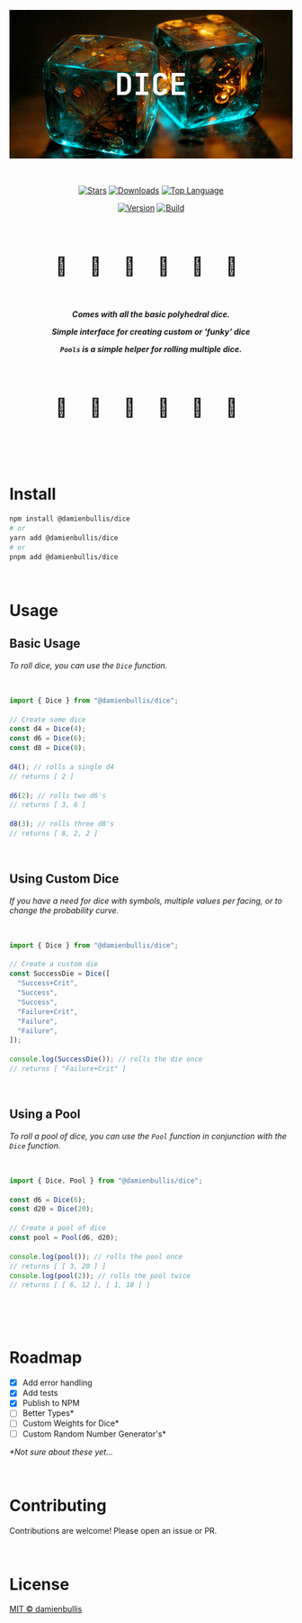 [![Dice Logo](./assets/banner.png?sanitize=true)](https://github.com/damienbullis/dice)

<br>

<div style="text-align:center">

[![Stars](https://img.shields.io/github/stars/damienbullis/dice?color=orange)](https://github.com/damienbullis/dice)
[![Downloads](https://img.shields.io/npm/dt/@damienbullis/dice?color=orange)](https://github.com/damienbullis/dice)
[![Top Language](https://img.shields.io/github/languages/top/damienbullis/dice?logo=typescript&label=&logoColor=white&color=orange)](https:github.com/damienbullis/dice)

[![Version](https://img.shields.io/github/package-json/version/damienbullis/dice?color=orange)](https://github.com/damienbullis/dice)
[![Build](https://img.shields.io/github/actions/workflow/status/damienbullis/dice/main.yml?color=orange)](https://github.com/damienbullis/dice)

</div>

<br>

<div style="text-align:center">

<!-- <h2 style="font-size:2rem;"> 🎲 Comes with all the basic polyhedral dice. 🎲 </h2>
<h2 style="font-size:2rem;"> 🎲 Simple interface for creating custom or 'funky' dice 🎲 </h2>
<h2 style="font-size:2rem;"> 🎲 Pools is a simple helper for rolling multiple dice 🎲 </h2> -->
<h2 style="letter-spacing:1rem;font-size:2rem;"> 🎲 🎲 🎲 🎲 🎲 🎲 </h2>

<br>

_**Comes with all the basic polyhedral dice.**_

_**Simple interface for creating custom or 'funky' dice**_

_**`Pools` is a simple helper for rolling multiple dice.**_

<br>

<h2 style="letter-spacing:1rem;font-size:2rem;"> 🎲 🎲 🎲 🎲 🎲 🎲 </h2>

</div>

<br>
<br>
<br>

# Install

```bash
npm install @damienbullis/dice
# or
yarn add @damienbullis/dice
# or
pnpm add @damienbullis/dice
```

<br>

# Usage

## Basic Usage

_To roll dice, you can use the `Dice` function._

<br>

```javascript
import { Dice } from "@damienbullis/dice";

// Create some dice
const d4 = Dice(4);
const d6 = Dice(6);
const d8 = Dice(8);

d4(); // rolls a single d4
// returns [ 2 ]

d6(2); // rolls two d6's
// returns [ 3, 6 ]

d8(3); // rolls three d8's
// returns [ 8, 2, 2 ]
```

<br>

## Using Custom Dice

_If you have a need for dice with symbols, multiple values per facing, or to change the probability curve._

<br>

```javascript
import { Dice } from "@damienbullis/dice";

// Create a custom die
const SuccessDie = Dice([
  "Success+Crit",
  "Success",
  "Success",
  "Failure+Crit",
  "Failure",
  "Failure",
]);

console.log(SuccessDie()); // rolls the die once
// returns [ "Failure+Crit" ]
```

<br>

## Using a Pool

_To roll a pool of dice, you can use the `Pool` function in conjunction with the `Dice` function._

<br>

```javascript
import { Dice, Pool } from "@damienbullis/dice";

const d6 = Dice(6);
const d20 = Dice(20);

// Create a pool of dice
const pool = Pool(d6, d20);

console.log(pool()); // rolls the pool once
// returns [ [ 3, 20 ] ]
console.log(pool(2)); // rolls the pool twice
// returns [ [ 6, 12 ], [ 1, 18 ] ]
```

<br>
<br>
<br>

# Roadmap

- [x] Add error handling
- [x] Add tests
- [x] Publish to NPM
- [ ] Better Types\*
- [ ] Custom Weights for Dice\*
- [ ] Custom Random Number Generator's\*

_\*Not sure about these yet..._

<br>

# Contributing

Contributions are welcome! Please open an issue or PR.

<br>

# License

[MIT © damienbullis](https://github.com/damienbullis/dice/blob/main/LICENSE)
